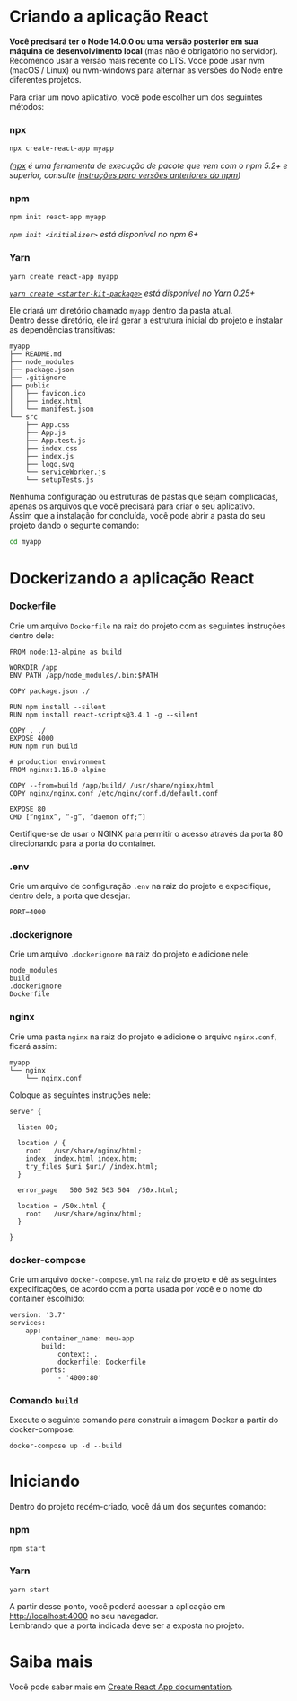 # Criando a aplicação React 

**Você precisará ter o Node 14.0.0 ou uma versão posterior em sua máquina de desenvolvimento local** (mas não é obrigatório no servidor). Recomendo usar a versão mais recente do LTS. Você pode usar nvm (macOS / Linux) ou nvm-windows para alternar as versões do Node entre diferentes projetos.

Para criar um novo aplicativo, você pode escolher um dos seguintes métodos:

### npx

```sh
npx create-react-app myapp
```

_([npx](https://medium.com/@maybekatz/introducing-npx-an-npm-package-runner-55f7d4bd282b) é uma ferramenta de execução de pacote que vem com o npm 5.2+ e superior, consulte [instruções para versões anteriores do npm](https://gist.github.com/gaearon/4064d3c23a77c74a3614c498a8bb1c5f))_

### npm

```sh
npm init react-app myapp
```

_`npm init <initializer>` está disponível no npm 6+_

### Yarn

```sh
yarn create react-app myapp
```

_[`yarn create <starter-kit-package>`](https://yarnpkg.com/lang/en/docs/cli/create/) está disponível no Yarn 0.25+_

Ele criará um diretório chamado `myapp` dentro da pasta atual. <br>
Dentro desse diretório, ele irá gerar a estrutura inicial do projeto e instalar as dependências transitivas:

```
myapp
├── README.md
├── node_modules
├── package.json
├── .gitignore
├── public
│   ├── favicon.ico
│   ├── index.html
│   └── manifest.json
└── src
    ├── App.css
    ├── App.js
    ├── App.test.js
    ├── index.css
    ├── index.js
    ├── logo.svg
    └── serviceWorker.js
    └── setupTests.js
```
Nenhuma configuração ou estruturas de pastas que sejam complicadas, apenas os arquivos que você precisará para criar o seu aplicativo. <br>
Assim que a instalação for concluída, você pode abrir a pasta do seu projeto dando o segunte comando:

```sh
cd myapp
```

# Dockerizando a aplicação React

### Dockerfile
Crie um arquivo `Dockerfile` na raiz do projeto com as seguintes instruções dentro dele:

```
FROM node:13-alpine as build

WORKDIR /app
ENV PATH /app/node_modules/.bin:$PATH

COPY package.json ./

RUN npm install --silent
RUN npm install react-scripts@3.4.1 -g --silent

COPY . ./
EXPOSE 4000
RUN npm run build

# production environment
FROM nginx:1.16.0-alpine

COPY --from=build /app/build/ /usr/share/nginx/html
COPY nginx/nginx.conf /etc/nginx/conf.d/default.conf

EXPOSE 80
CMD [“nginx”, “-g”, “daemon off;”]
```

Certifique-se de usar o NGINX  para permitir o acesso através da porta 80 direcionando para a porta do container.

### .env
Crie um arquivo de configuração `.env` na raiz do projeto e expecifique, dentro dele, a porta que desejar:

```
PORT=4000
```

### .dockerignore
Crie um arquivo `.dockerignore` na raiz do projeto e adicione nele:

```
node_modules
build
.dockerignore
Dockerfile
```

### nginx
Crie uma pasta `nginx` na raiz do projeto e adicione o arquivo `nginx.conf`, ficará assim:

```
myapp
└── nginx
    └── nginx.conf
```

Coloque as seguintes instruções nele:
```
server {

  listen 80;

  location / {
    root   /usr/share/nginx/html;
    index  index.html index.htm;
    try_files $uri $uri/ /index.html;
  }

  error_page   500 502 503 504  /50x.html;

  location = /50x.html {
    root   /usr/share/nginx/html;
  }

}
```

### docker-compose
Crie um arquivo `docker-compose.yml` na raiz do projeto e dê as seguintes expecificações, de acordo com a porta usada por você e o nome do container escolhido:

```
version: '3.7'
services:
    app:
        container_name: meu-app
        build:
            context: .
            dockerfile: Dockerfile
        ports:
            - '4000:80'
```

### Comando `build`
Execute o seguinte comando para construir a imagem Docker a partir do docker-compose:

```
docker-compose up -d --build
```

# Iniciando
Dentro do projeto recém-criado, você dá um dos seguntes comando:

### npm

```
npm start
```

### Yarn

```
yarn start
```

A partir desse ponto, você poderá acessar a aplicação em [http://localhost:4000](http://localhost:4000) no seu navegador. <br>
Lembrando que a porta indicada deve ser a exposta no projeto.


# Saiba mais
Você pode saber mais em [Create React App documentation](https://facebook.github.io/create-react-app/docs/getting-started).




